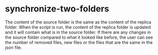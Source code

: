 # synchronize-two-folders

The content of the source folder is the same as the content of the replica folder. When the script is run, the content of the replica folder is updated and it will contain what is in the source folder.
If there are any changes in the source folder compared to what it looked like before, the user can see the number of removed files, new files or the files that are the same in the json file.
